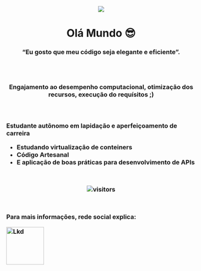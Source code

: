 <p align="center">
  <img src="https://c.tenor.com/LDuF2jVabwoAAAAC/banner-welcome.gif">
</p>

<h1 align="center"> Olá Mundo 😎</h1>

<h3 align="center"> “Eu gosto que meu código seja elegante e eficiente”. </h3>
<br> <br>
<h3 align="center"> Engajamento ao desempenho computacional, otimização dos recursos, execução do requísitos ;)  <h3>

<br> <br>
Estudante autônomo em lapidação e aperfeiçoamento de carreira
 * Estudando virtualização de conteiners
 * Código Artesanal
 * E aplicação de boas práticas para desenvolvimento de APIs

<BR>

<p align="center">
    <img align="center" alt="visitors" src="https://profile-counter.glitch.me/Mr-Sena/count.svg" />
</p>

<BR>

Para mais informações, rede social explica: 

<a href="https://www.linkedin.com/in/jo%C3%A3o-pedro-sena-64a3b11a0/"><img src="https://logospng.org/download/linkedin/logo-linkedin-1536.png" alt="Lkd" width="100" height="100"/></a>
